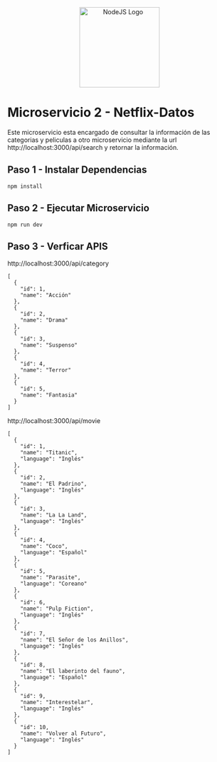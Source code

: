<p align="center">
  <img src="https://upload.wikimedia.org/wikipedia/commons/thumb/d/d9/Node.js_logo.svg/300px-Node.js_logo.svg.png" width="180" alt="NodeJS Logo" />
</p>

# Microservicio 2 - Netflix-Datos

Este microservicio esta encargado de consultar la información de las categorias y peliculas a otro microservicio mediante la url http://localhost:3000/api/search y retornar la información.

## Paso 1 - Instalar Dependencias

```
npm install
```

## Paso 2 - Ejecutar Microservicio

```
npm run dev
```

## Paso 3 - Verficar APIS

http://localhost:3000/api/category

```
[
  {
    "id": 1,
    "name": "Acción"
  },
  {
    "id": 2,
    "name": "Drama"
  },
  {
    "id": 3,
    "name": "Suspenso"
  },
  {
    "id": 4,
    "name": "Terror"
  },
  {
    "id": 5,
    "name": "Fantasia"
  }
]
```

http://localhost:3000/api/movie

```
[
  {
    "id": 1,
    "name": "Titanic",
    "language": "Inglés"
  },
  {
    "id": 2,
    "name": "El Padrino",
    "language": "Inglés"
  },
  {
    "id": 3,
    "name": "La La Land",
    "language": "Inglés"
  },
  {
    "id": 4,
    "name": "Coco",
    "language": "Español"
  },
  {
    "id": 5,
    "name": "Parasite",
    "language": "Coreano"
  },
  {
    "id": 6,
    "name": "Pulp Fiction",
    "language": "Inglés"
  },
  {
    "id": 7,
    "name": "El Señor de los Anillos",
    "language": "Inglés"
  },
  {
    "id": 8,
    "name": "El laberinto del fauno",
    "language": "Español"
  },
  {
    "id": 9,
    "name": "Interestelar",
    "language": "Inglés"
  },
  {
    "id": 10,
    "name": "Volver al Futuro",
    "language": "Inglés"
  }
]
```
